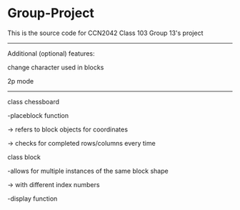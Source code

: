 # Group-Project
This is the source code for CCN2042 Class 103 Group 13's project

--------------------------------------------------------------------------------

Additional (optional) features:

change character used in blocks

2p mode

--------------------------------------------------------------------------------

class chessboard

 -placeblock function
 
  -> refers to block objects for coordinates
  
  -> checks for completed rows/columns every time

class block

 -allows for multiple instances of the same block shape
 
  -> with different index numbers
  
 -display function
